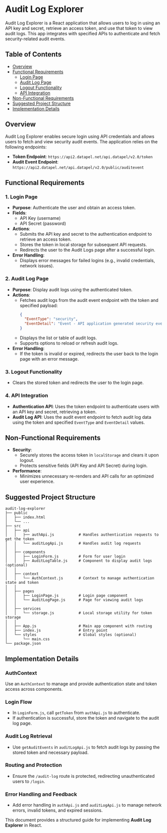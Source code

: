 
# Audit Log Explorer

Audit Log Explorer is a React application that allows users to log in using an API key and secret, retrieve an access token, and use that token to view audit logs. This app integrates with specified APIs to authenticate and fetch security-related audit events.

## Table of Contents
- [Overview](#overview)
- [Functional Requirements](#functional-requirements)
  - [Login Page](#login-page)
  - [Audit Log Page](#audit-log-page)
  - [Logout Functionality](#logout-functionality)
  - [API Integration](#api-integration)
- [Non-Functional Requirements](#non-functional-requirements)
- [Suggested Project Structure](#suggested-project-structure)
- [Implementation Details](#implementation-details)

## Overview
Audit Log Explorer enables secure login using API credentials and allows users to fetch and view security audit events. The application relies on the following endpoints:
- **Token Endpoint**: `https://api2.datapel.net/api.datapel/v2.0/token`
- **Audit Event Endpoint**: `https://api2.datapel.net/api.datapel/v2.0/public/auditevent`

## Functional Requirements

### 1. Login Page
- **Purpose**: Authenticate the user and obtain an access token.
- **Fields**:
  - API Key (username)
  - API Secret (password)
- **Actions**:
  - Submits the API key and secret to the authentication endpoint to retrieve an access token.
  - Stores the token in local storage for subsequent API requests.
  - Redirects the user to the Audit Logs page after a successful login.
- **Error Handling**:
  - Displays error messages for failed logins (e.g., invalid credentials, network issues).

### 2. Audit Log Page
- **Purpose**: Display audit logs using the authenticated token.
- **Actions**:
  - Fetches audit logs from the audit event endpoint with the token and specified payload:
    ```json
    {
      "EventType": "security",
      "EventDetail": "Event - API application generated security event."
    }
    ```
  - Displays the list or table of audit logs.
  - Supports options to reload or refresh audit logs.
- **Error Handling**:
  - If the token is invalid or expired, redirects the user back to the login page with an error message.

### 3. Logout Functionality
- Clears the stored token and redirects the user to the login page.

### 4. API Integration
- **Authentication API**: Uses the token endpoint to authenticate users with an API key and secret, retrieving a token.
- **Audit Log API**: Uses the audit event endpoint to fetch audit log data using the token and specified `EventType` and `EventDetail` values.

## Non-Functional Requirements
- **Security**:
  - Securely stores the access token in `localStorage` and clears it upon logout.
  - Protects sensitive fields (API Key and API Secret) during login.
- **Performance**:
  - Minimizes unnecessary re-renders and API calls for an optimized user experience.

## Suggested Project Structure

```plaintext
audit-log-explorer
├── public
│   ├── index.html
│   └── ...
├── src
│   ├── api
│   │   ├── authApi.js           # Handles authentication requests to get the token
│   │   └── auditLogApi.js       # Handles audit log requests
│   │
│   ├── components
│   │   ├── LoginForm.js         # Form for user login
│   │   ├── AuditLogTable.js     # Component to display audit logs (optional)
│   │
│   ├── context
│   │   └── AuthContext.js       # Context to manage authentication state and token
│   │
│   ├── pages
│   │   ├── LoginPage.js         # Login page component
│   │   └── AuditLogPage.js      # Page for viewing audit logs
│   │
│   ├── services
│   │   └── storage.js           # Local storage utility for token storage
│   │
│   ├── App.js                   # Main app component with routing
│   ├── index.js                 # Entry point
│   └── styles                   # Global styles (optional)
│       └── main.css
└── package.json
```

## Implementation Details

### AuthContext
Use an `AuthContext` to manage and provide authentication state and token access across components.

### Login Flow
- In `LoginForm.js`, call `getToken` from `authApi.js` to authenticate.
- If authentication is successful, store the token and navigate to the audit log page.

### Audit Log Retrieval
- Use `getAuditEvents` in `auditLogApi.js` to fetch audit logs by passing the stored token and necessary payload.

### Routing and Protection
- Ensure the `/audit-log` route is protected, redirecting unauthenticated users to `/login`.

### Error Handling and Feedback
- Add error handling in `authApi.js` and `auditLogApi.js` to manage network errors, invalid tokens, and expired sessions.

This document provides a structured guide for implementing **Audit Log Explorer** in React.
